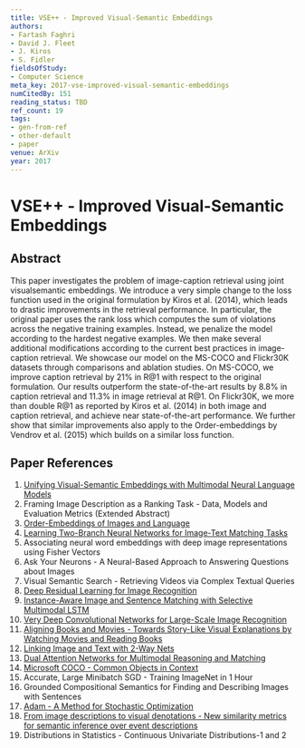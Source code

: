 ```yaml
---
title: VSE++ - Improved Visual-Semantic Embeddings
authors:
- Fartash Faghri
- David J. Fleet
- J. Kiros
- S. Fidler
fieldsOfStudy:
- Computer Science
meta_key: 2017-vse-improved-visual-semantic-embeddings
numCitedBy: 151
reading_status: TBD
ref_count: 19
tags:
- gen-from-ref
- other-default
- paper
venue: ArXiv
year: 2017
---
```


# VSE++ - Improved Visual-Semantic Embeddings

## Abstract

This paper investigates the problem of image-caption retrieval using joint visualsemantic embeddings. We introduce a very simple change to the loss function used in the original formulation by Kiros et al. (2014), which leads to drastic improvements in the retrieval performance. In particular, the original paper uses the rank loss which computes the sum of violations across the negative training examples. Instead, we penalize the model according to the hardest negative examples. We then make several additional modifications according to the current best practices in image-caption retrieval. We showcase our model on the MS-COCO and Flickr30K datasets through comparisons and ablation studies. On MS-COCO, we improve caption retrieval by 21% in R@1 with respect to the original formulation. Our results outperform the state-of-the-art results by 8.8% in caption retrieval and 11.3% in image retrieval at R@1. On Flickr30K, we more than double R@1 as reported by Kiros et al. (2014) in both image and caption retrieval, and achieve near state-of-the-art performance. We further show that similar improvements also apply to the Order-embeddings by Vendrov et al. (2015) which builds on a similar loss function.

## Paper References

1. [Unifying Visual-Semantic Embeddings with Multimodal Neural Language Models](2014-unifying-visual-semantic-embeddings-with-multimodal-neural-language-models)
2. Framing Image Description as a Ranking Task - Data, Models and Evaluation Metrics (Extended Abstract)
3. [Order-Embeddings of Images and Language](2016-order-embeddings-of-images-and-language)
4. [Learning Two-Branch Neural Networks for Image-Text Matching Tasks](2019-learning-two-branch-neural-networks-for-image-text-matching-tasks)
5. Associating neural word embeddings with deep image representations using Fisher Vectors
6. Ask Your Neurons - A Neural-Based Approach to Answering Questions about Images
7. Visual Semantic Search - Retrieving Videos via Complex Textual Queries
8. [Deep Residual Learning for Image Recognition](2016-deep-residual-learning-for-image-recognition)
9. [Instance-Aware Image and Sentence Matching with Selective Multimodal LSTM](2017-instance-aware-image-and-sentence-matching-with-selective-multimodal-lstm)
10. [Very Deep Convolutional Networks for Large-Scale Image Recognition](2015-very-deep-convolutional-networks-for-large-scale-image-recognition)
11. [Aligning Books and Movies - Towards Story-Like Visual Explanations by Watching Movies and Reading Books](2015-aligning-books-and-movies-towards-story-like-visual-explanations-by-watching-movies-and-reading-books)
12. [Linking Image and Text with 2-Way Nets](2017-linking-image-and-text-with-2-way-nets)
13. [Dual Attention Networks for Multimodal Reasoning and Matching](2017-dual-attention-networks-for-multimodal-reasoning-and-matching)
14. [Microsoft COCO - Common Objects in Context](2014-microsoft-coco-common-objects-in-context)
15. Accurate, Large Minibatch SGD - Training ImageNet in 1 Hour
16. Grounded Compositional Semantics for Finding and Describing Images with Sentences
17. [Adam - A Method for Stochastic Optimization](2015-adam-a-method-for-stochastic-optimization)
18. [From image descriptions to visual denotations - New similarity metrics for semantic inference over event descriptions](2014-from-image-descriptions-to-visual-denotations-new-similarity-metrics-for-semantic-inference-over-event-descriptions)
19. Distributions in Statistics - Continuous Univariate Distributions-1 and 2
